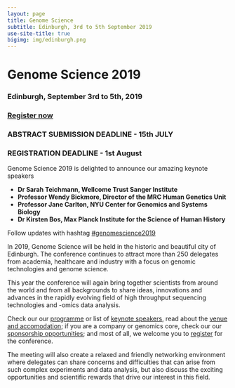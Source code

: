 ```yaml
---
layout: page
title: Genome Science
subtitle: Edinburgh, 3rd to 5th September 2019
use-site-title: true
bigimg: img/edinburgh.png
---
```


# Genome Science 2019
  
### Edinburgh, September 3rd to 5th, 2019

### [Register now](http://genomescience.co.uk/register/)

### ABSTRACT SUBMISSION DEADLINE - 15th JULY

### REGISTRATION DEADLINE - 1st August

Genome Science 2019 is delighted to announce our amazing keynote speakers
* __Dr Sarah Teichmann, Wellcome Trust Sanger Institute__
* __Professor Wendy Bickmore, Director of the MRC Human Genetics Unit__
* __Professor Jane Carlton, NYU Center for Genomics and Systems Biology__
* __Dr Kirsten Bos, Max Planck Institute for the Science of Human History__

Follow updates with hashtag [#genomescience2019](https://twitter.com/search?q=%23GenomeScience2019)

In 2019, Genome Science will be held in the historic and beautiful city of Edinburgh.  The conference continues to attract more than 250 delegates from academia, healthcare and industry with a focus on genomic technologies and genome science.

This year the conference will again bring together scientists from around the world and from all backgrounds to share ideas, innovations and advances in the rapidly evolving field of high throughput sequencing technologies and -omics data analysis.

Check our our [programme](programme.md) or list of [keynote speakers](keynotes.md), read about the [venue and accomodation](venue.md); if you are a company or genomics core, check our our [sponsorship opportunities](sponsors.md); and most of all, we welcome you to [register](register.md) for the conference.

The meeting will also create a relaxed and friendly networking environment where delegates can share concerns and difficulties that can arise from such complex experiments and data analysis, but also discuss the exciting opportunities and scientific rewards that drive our interest in this field.
